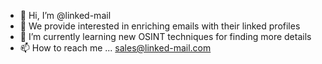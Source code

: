 - 👋 Hi, I’m @linked-mail
- 👀 We provide interested in enriching emails with their linked profiles
- 🌱 I’m currently learning new OSINT techniques for finding more details 
- 📫 How to reach me ... sales@linked-mail.com
